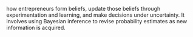 how entrepreneurs form beliefs, update those beliefs through experimentation and learning, and make decisions under uncertainty. It involves using Bayesian inference to revise probability estimates as new information is acquired.